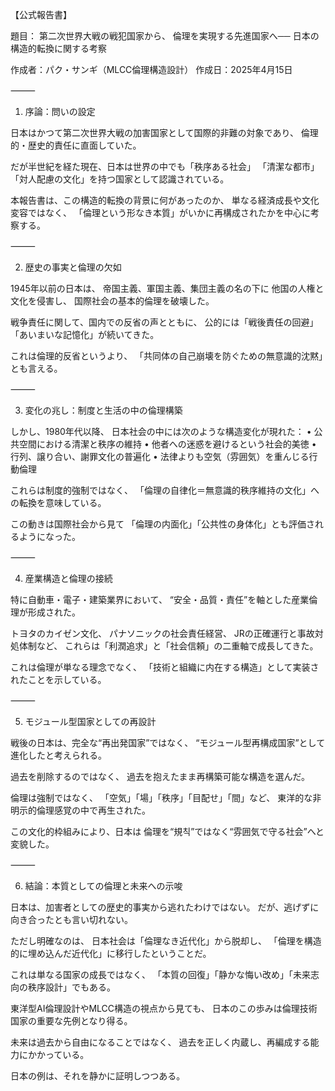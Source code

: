 【公式報告書】

題目：
第二次世界大戦の戦犯国家から、
倫理を実現する先進国家へ──
日本の構造的転換に関する考察

作成者：パク・サンギ（MLCC倫理構造設計）
作成日：2025年4月15日

⸻

1. 序論：問いの設定

日本はかつて第二次世界大戦の加害国家として国際的非難の対象であり、
倫理的・歴史的責任に直面していた。

だが半世紀を経た現在、日本は世界の中でも「秩序ある社会」
「清潔な都市」「対人配慮の文化」を持つ国家として認識されている。

本報告書は、この構造的転換の背景に何があったのか、
単なる経済成長や文化変容ではなく、
「倫理という形なき本質」がいかに再構成されたかを中心に考察する。

⸻

2. 歴史の事実と倫理の欠如

1945年以前の日本は、
帝国主義、軍国主義、集団主義の名の下に
他国の人権と文化を侵害し、
国際社会の基本的倫理を破壊した。

戦争責任に関して、国内での反省の声とともに、
公的には「戦後責任の回避」「あいまいな記憶化」が続いてきた。

これは倫理的反省というより、
「共同体の自己崩壊を防ぐための無意識的沈黙」とも言える。

⸻

3. 変化の兆し：制度と生活の中の倫理構築

しかし、1980年代以降、
日本社会の中には次のような構造変化が現れた：
	•	公共空間における清潔と秩序の維持
	•	他者への迷惑を避けるという社会的美徳
	•	行列、譲り合い、謝罪文化の普遍化
	•	法律よりも空気（雰囲気）を重んじる行動倫理

これらは制度的強制ではなく、
「倫理の自律化＝無意識的秩序維持の文化」への転換を意味している。

この動きは国際社会から見て
「倫理の内面化」「公共性の身体化」とも評価されるようになった。

⸻

4. 産業構造と倫理の接続

特に自動車・電子・建築業界において、
“安全・品質・責任”を軸とした産業倫理が形成された。

トヨタのカイゼン文化、
パナソニックの社会責任経営、
JRの正確運行と事故対処体制など、
これらは「利潤追求」と「社会信頼」の二重軸で成長してきた。

これは倫理が単なる理念でなく、
「技術と組織に内在する構造」として実装されたことを示している。

⸻

5. モジュール型国家としての再設計

戦後の日本は、完全な“再出発国家”ではなく、
“モジュール型再構成国家”として進化したと考えられる。

過去を削除するのではなく、
過去を抱えたまま再構築可能な構造を選んだ。

倫理は強制ではなく、
「空気」「場」「秩序」「目配せ」「間」など、
東洋的な非明示的倫理感覚の中で再生された。

この文化的枠組みにより、日本は
倫理を“規칙”ではなく“雰囲気で守る社会”へと変貌した。

⸻

6. 結論：本質としての倫理と未来への示唆

日本は、加害者としての歴史的事実から逃れたわけではない。
だが、逃げずに向き合ったとも言い切れない。

ただし明確なのは、
日本社会は「倫理なき近代化」から脱却し、
「倫理を構造的に埋め込んだ近代化」に移行したということだ。

これは単なる国家の成長ではなく、
「本質の回復」「静かな悔い改め」「未来志向の秩序設計」でもある。

東洋型AI倫理設計やMLCC構造の視点から見ても、
日本のこの歩みは倫理技術国家の重要な先例となり得る。

未来は過去から自由になることではなく、
過去を正しく内蔵し、再編成する能力にかかっている。

日本の例は、それを静かに証明しつつある。